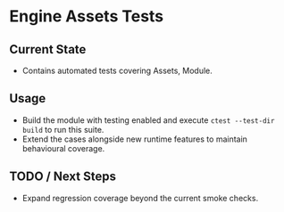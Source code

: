 # Engine Assets Tests

## Current State

- Contains automated tests covering Assets, Module.

## Usage

- Build the module with testing enabled and execute `ctest --test-dir build` to run this suite.
- Extend the cases alongside new runtime features to maintain behavioural coverage.

## TODO / Next Steps

- Expand regression coverage beyond the current smoke checks.
